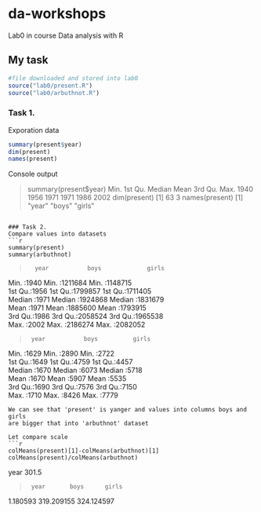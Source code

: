 # da-workshops
Lab0 in course Data analysis with R

## My task

```r
#file downloaded and stored into lab0
source("lab0/present.R")
source("lab0/arbuthnot.R")
```

### Task 1.
Exporation data
```r
summary(present$year)
dim(present)
names(present)
```

Console output
>summary(present$year)
   Min. 1st Qu.  Median    Mean 3rd Qu.    Max. 
   1940    1956    1971    1971    1986    2002 
> dim(present)
[1] 63  3
> names(present)
[1] "year"  "boys"  "girls"
```

### Task 2.
Compare values into datasets
```r
summary(present)
summary(arbuthnot)
```

>       year           boys             girls        
 Min.   :1940   Min.   :1211684   Min.   :1148715  
 1st Qu.:1956   1st Qu.:1799857   1st Qu.:1711405  
 Median :1971   Median :1924868   Median :1831679  
 Mean   :1971   Mean   :1885600   Mean   :1793915  
 3rd Qu.:1986   3rd Qu.:2058524   3rd Qu.:1965538  
 Max.   :2002   Max.   :2186274   Max.   :2082052  

>      year           boys          girls     
 Min.   :1629   Min.   :2890   Min.   :2722  
 1st Qu.:1649   1st Qu.:4759   1st Qu.:4457  
 Median :1670   Median :6073   Median :5718  
 Mean   :1670   Mean   :5907   Mean   :5535  
 3rd Qu.:1690   3rd Qu.:7576   3rd Qu.:7150  
 Max.   :1710   Max.   :8426   Max.   :7779 
```
We can see that 'present' is yanger and values into columns boys and girls 
are bigger that into 'arbuthnot' dataset

Let compare scale
```r
colMeans(present)[1]-colMeans(arbuthnot)[1]
colMeans(present)/colMeans(arbuthnot)
```
>
 year 
301.5 
>      year       boys      girls 
  1.180593 319.209155 324.124597 
```